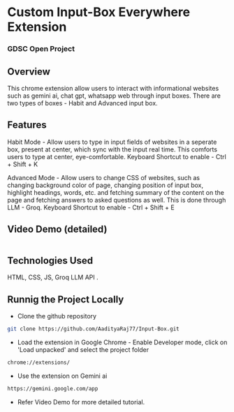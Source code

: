 
# Custom Input-Box Everywhere Extension

### GDSC Open Project

## Overview
This chrome extension allow users to interact with informational websites such as gemini ai, chat gpt, whatsapp web through input boxes. There are two types of boxes - Habit and Advanced input box.
## Features
Habit Mode - Allow users to type in input fields of websites in a seperate box, present at center, which sync with the input real time. This comforts users to type at center, eye-comfortable.
Keyboard Shortcut to enable - Ctrl + Shift + K

Advanced Mode - Allow users to change CSS of websites, such as changing background color of page, changing position of input box, highlight headings, words, etc. and fetching summary of the content on the page and fetching answers to asked questions as well. This is done through LLM - Groq.
Keyboard Shortcut to enable - Ctrl + Shift + E

## Video Demo (detailed)
```bash

``` 

## Technologies Used
HTML, CSS, JS, Groq LLM API .

## Runnig the Project Locally
* Clone the github repository

```bash
git clone https://github.com/AadityaRaj77/Input-Box.git
```
* Load the extension in Google Chrome - Enable Developer mode, click on 'Load unpacked' and select the project folder

```bash
chrome://extensions/
```

* Use the extension on Gemini ai

```bash
https://gemini.google.com/app
```
* Refer Video Demo for more detailed tutorial.